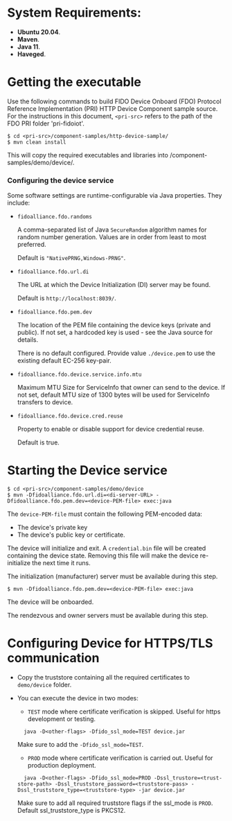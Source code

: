 # System Requirements:

* **Ubuntu 20.04**.
* **Maven**.
* **Java 11**.
* **Haveged**.

# Getting the executable

Use the following commands to build FIDO Device Onboard (FDO) Protocol Reference Implementation (PRI) HTTP Device Component sample source.
For the instructions in this document, `<pri-src>` refers to the path of the FDO PRI folder 'pri-fidoiot'.
```
$ cd <pri-src>/component-samples/http-device-sample/
$ mvn clean install
```

This will copy the required executables and libraries into <pri-src>/component-samples/demo/device/.

### Configuring the device service

Some software settings are runtime-configurable via Java properties.  They include:

- `fidoalliance.fdo.randoms`

  A comma-separated list of Java `SecureRandom` algorithm names for random number generation.
  Values are in order from least to most preferred.

  Default is `"NativePRNG,Windows-PRNG"`.

- `fidoalliance.fdo.url.di`

  The URL at which the Device Initialization (DI) server may be found.

  Default is `http://localhost:8039/`.

- `fidoalliance.fdo.pem.dev`

  The location of the PEM file containing the device keys (private and public).
  If not set, a hardcoded key is used - see the Java source for details.

  There is no default configured. Provide value `./device.pem` to use the existing default EC-256 key-pair.

- `fidoalliance.fdo.device.service.info.mtu`

  Maximum MTU Size for ServiceInfo that owner can send to the device.
  If not set, default MTU size of 1300 bytes will be used for ServiceInfo transfers to device.
  
- `fidoalliance.fdo.device.cred.reuse`

  Property to enable or disable support for device credential reuse.
  
  Default is true.

# Starting the Device service

```
$ cd <pri-src>/component-samples/demo/device
$ mvn -Dfidoalliance.fdo.url.di=<di-server-URL> -Dfidoalliance.fdo.pem.dev=<device-PEM-file> exec:java
```

The `device-PEM-file` must contain the following PEM-encoded data:
- The device's private key
- The device's public key or certificate.

The device will initialize and exit.  A `credential.bin` file will be created containing the device state.
Removing this file will make the device re-initialize the next time it runs.

The initialization (manufacturer) server must be available during this step.

```
$ mvn -Dfidoalliance.fdo.pem.dev=<device-PEM-file> exec:java
```

The device will be onboarded.

The rendezvous and owner servers must be available during this step.

# Configuring Device for HTTPS/TLS communication

- Copy the truststore containing all the required certificates to `demo/device` folder.

- You can execute the device in two modes:

  * `TEST` mode where certificate verification is skipped. Useful for https development or testing.

  ```
    java -D<other-flags> -Dfido_ssl_mode=TEST device.jar
  ```

  Make sure to add the `-Dfido_ssl_mode=TEST`.

  * `PROD` mode where certificate verification is carried out. Useful for production deployment.
  ```
    java -D<other-flags> -Dfido_ssl_mode=PROD -Dssl_trustore=<trust-store-path> -Dssl_truststore_password=<truststore-pass> -Dssl_truststore_type=<truststore-type> -jar device.jar
  ```

  Make sure to add all required truststore flags if the ssl_mode is `PROD`. Default ssl_truststore_type is PKCS12.
